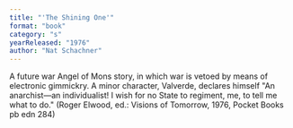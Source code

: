 ```yaml
---
title: "'The Shining One'"
format: "book"
category: "s"
yearReleased: "1976"
author: "Nat Schachner"
---
```

A future war Angel of Mons story, in which war is vetoed  by means of electronic gimmickry. A minor character, Valverde, declares himself  "An anarchist—an individualist! I wish for no State to regiment, me, to tell me  what to do." (Roger Elwood, ed.: Visions of Tomorrow, 1976, Pocket Books  pb edn 284)
 